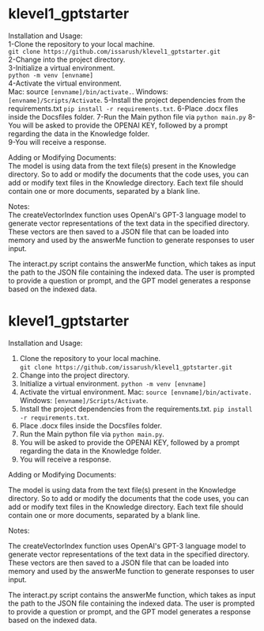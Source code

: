# klevel1_gptstarter
Installation and Usage:  
1-Clone the repository to your local machine.  
`git clone https://github.com/issarush/klevel1_gptstarter.git`   
2-Change into the project directory.  
3-Initialize a virtual environment.  
`python -m venv [envname]`   
4-Activate the virtual environment.   
Mac: source `[envname]/bin/activate.`. 
Windows: `[envname]/Scripts/Activate`. 
5-Install the project dependencies from the requirements.txt `pip install -r requirements.txt`. 
6-Place .docx files inside the Docsfiles folder. 
7-Run the Main python file via `python main.py`
8-You will be asked to provide the OPENAI KEY, followed by a prompt regarding the data in the Knowledge folder.  
9-You will receive a response.  

Adding or Modifying Documents:  
The model is using data from the text file(s) present in the Knowledge directory. So to add or modify the documents that the code uses, you can add or modify text files in the Knowledge directory. Each text file should contain one or more documents, separated by a blank line.  

Notes:  
The createVectorIndex function uses OpenAI's GPT-3 language model to generate vector representations of the text data in the specified directory. These vectors are then saved to a JSON file that can be loaded into memory and used by the answerMe function to generate responses to user input.

The interact.py script contains the answerMe function, which takes as input the path to the JSON file containing the indexed data. The user is prompted to provide a question or prompt, and the GPT model generates a response based on the indexed data.


# klevel1_gptstarter

Installation and Usage:

1. Clone the repository to your local machine.  
   `git clone https://github.com/issarush/klevel1_gptstarter.git`
2. Change into the project directory.
3. Initialize a virtual environment.
   `python -m venv [envname]`
4. Activate the virtual environment.
   Mac: `source [envname]/bin/activate.`
   Windows: `[envname]/Scripts/Activate`.
5. Install the project dependencies from the requirements.txt.
   `pip install -r requirements.txt`.
6. Place .docx files inside the Docsfiles folder.
7. Run the Main python file via `python main.py`.
8. You will be asked to provide the OPENAI KEY, followed by a prompt regarding the data in the Knowledge folder.
9. You will receive a response.

Adding or Modifying Documents:

The model is using data from the text file(s) present in the Knowledge directory. So to add or modify the documents that the code uses, you can add or modify text files in the Knowledge directory. Each text file should contain one or more documents, separated by a blank line.

Notes:

The createVectorIndex function uses OpenAI's GPT-3 language model to generate vector representations of the text data in the specified directory. These vectors are then saved to a JSON file that can be loaded into memory and used by the answerMe function to generate responses to user input.

The interact.py script contains the answerMe function, which takes as input the path to the JSON file containing the indexed data. The user is prompted to provide a question or prompt, and the GPT model generates a response based on the indexed data.

